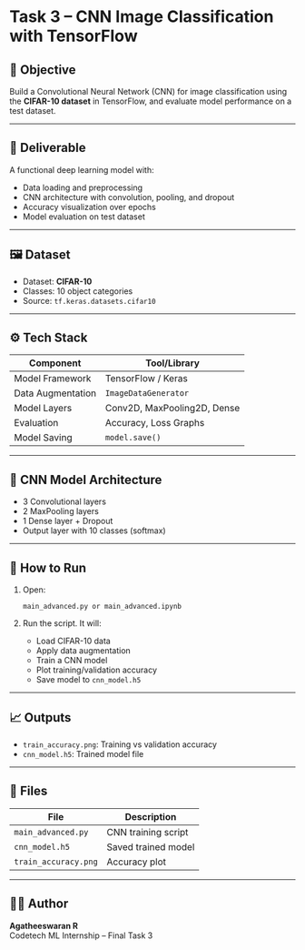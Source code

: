 # Task 3 – CNN Image Classification with TensorFlow

## 🎯 Objective
Build a Convolutional Neural Network (CNN) for image classification using the **CIFAR-10 dataset** in TensorFlow, and evaluate model performance on a test dataset.

---

## 📂 Deliverable
A functional deep learning model with:
- Data loading and preprocessing
- CNN architecture with convolution, pooling, and dropout
- Accuracy visualization over epochs
- Model evaluation on test dataset

---

## 🖼️ Dataset
- Dataset: **CIFAR-10**
- Classes: 10 object categories
- Source: `tf.keras.datasets.cifar10`

---

## ⚙️ Tech Stack
| Component           | Tool/Library         |
|--------------------|----------------------|
| Model Framework     | TensorFlow / Keras   |
| Data Augmentation   | `ImageDataGenerator` |
| Model Layers        | Conv2D, MaxPooling2D, Dense |
| Evaluation          | Accuracy, Loss Graphs |
| Model Saving        | `model.save()`       |

---

## 🧠 CNN Model Architecture
- 3 Convolutional layers
- 2 MaxPooling layers
- 1 Dense layer + Dropout
- Output layer with 10 classes (softmax)

---

## 🚀 How to Run

1. Open:
   ```
   main_advanced.py or main_advanced.ipynb
   ```

2. Run the script. It will:
   - Load CIFAR-10 data
   - Apply data augmentation
   - Train a CNN model
   - Plot training/validation accuracy
   - Save model to `cnn_model.h5`

---

## 📈 Outputs
- `train_accuracy.png`: Training vs validation accuracy
- `cnn_model.h5`: Trained model file

---

## 📁 Files
| File               | Description                          |
|--------------------|--------------------------------------|
| `main_advanced.py` | CNN training script                  |
| `cnn_model.h5`     | Saved trained model                  |
| `train_accuracy.png` | Accuracy plot                      |

---

## 👨‍💻 Author
**Agatheeswaran R**  
Codetech ML Internship – Final Task 3
